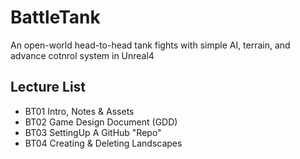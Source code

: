 # BattleTank
An open-world head-to-head tank fights with simple AI, terrain, and advance cotnrol system in Unreal4
## Lecture List
* BT01 Intro, Notes & Assets
* BT02 Game Design Document (GDD)
* BT03 SettingUp A GitHub "Repo"
* BT04 Creating & Deleting Landscapes
